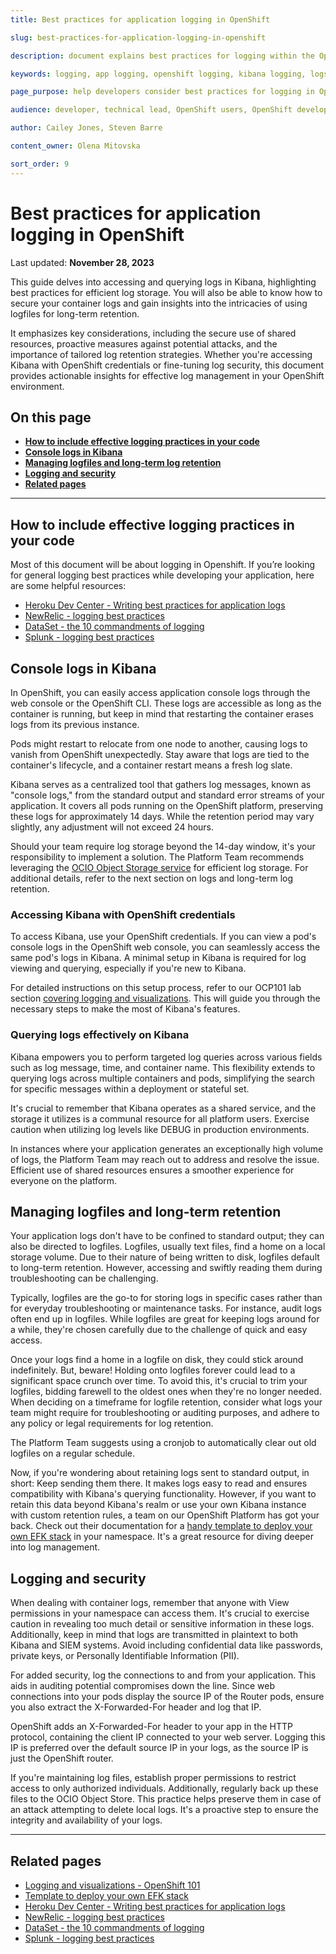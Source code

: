 ```yaml
---
title: Best practices for application logging in OpenShift 

slug: best-practices-for-application-logging-in-openshift 

description: document explains best practices for logging within the OpenShift environment and the use of console logs in Kibana as well as log long term retention and best security practices 

keywords: logging, app logging, openshift logging, kibana logging, logs, console logs

page_purpose: help developers consider best practices for logging in OpenShift 

audience: developer, technical lead, OpenShift users, OpenShift developers

author: Cailey Jones, Steven Barre

content_owner: Olena Mitovska

sort_order: 9
---
```

# Best practices for application logging in OpenShift 
Last updated: **November 28, 2023**

This guide delves into accessing and querying logs in Kibana, highlighting best practices for efficient log storage. You will also be able to know  how to secure your container logs and gain insights into the intricacies of using logfiles for long-term retention. 

It emphasizes key considerations, including the secure use of shared resources, proactive measures against potential attacks, and the importance of tailored log retention strategies. Whether you're accessing Kibana with OpenShift credentials or fine-tuning log security, this document provides actionable insights for effective log management in your OpenShift environment.

## On this page
* **[How to include effective logging practices in your code](#how-to-include-effective-logging-practices-in-your-code)**
* **[Console logs in Kibana](#console-logs-in-kibana)**
* **[Managing logfiles and long-term log retention](#managing-logfiles-and-long-term-retention)**
* **[Logging and security](#logging-and-security)**
* **[Related pages](#related-pages)**

---
## How to include effective logging practices in your code

Most of this document will be about logging in Openshift. If you’re looking for general logging best practices while developing your application, here are some helpful resources:


* [Heroku Dev Center - Writing best practices for application logs](https://devcenter.heroku.com/articles/writing-best-practices-for-application-logs)
* [NewRelic - logging best practices](https://newrelic.com/blog/best-practices/best-log-management-practices)
* [DataSet - the 10 commandments of logging](https://www.dataset.com/blog/the-10-commandments-of-logging/)
* [Splunk - logging best practices](https://dev.splunk.com/enterprise/docs/developapps/addsupport/logging/loggingbestpractices/)


## Console logs in Kibana
In OpenShift, you can easily access application console logs through the web console or the OpenShift CLI. These logs are accessible as long as the container is running, but keep in mind that restarting the container erases logs from its previous instance.

Pods might restart to relocate from one node to another, causing logs to vanish from OpenShift unexpectedly. Stay aware that logs are tied to the container's lifecycle, and a container restart means a fresh log slate.

Kibana serves as a centralized tool that gathers log messages, known as "console logs," from the standard output and standard error streams of your application. It covers all pods running on the OpenShift platform, preserving these logs for approximately 14 days. While the retention period may vary slightly, any adjustment will not exceed 24 hours.

Should your team require log storage beyond the 14-day window, it's your responsibility to implement a solution. The Platform Team recommends leveraging the [OCIO Object Storage service](../platform-architecture-reference/platform-storage.md) for efficient log storage. For additional details, refer to the next section on logs and long-term log retention.

### Accessing Kibana with OpenShift credentials
To access Kibana, use your OpenShift credentials. If you can view a pod's console logs in the OpenShift web console, you can seamlessly access the same pod's logs in Kibana. A minimal setup in Kibana is required for log viewing and querying, especially if you're new to Kibana.

For detailed instructions on this setup process, refer to our OCP101 lab section [covering logging and visualizations](https://github.com/bcgov/devops-platform-workshops/blob/master/101-lab/content/12_logging_and_visualizations.md). This will guide you through the necessary steps to make the most of Kibana's features.

### Querying logs effectively on Kibana

Kibana empowers you to perform targeted log queries across various fields such as log message, time, and container name. This flexibility extends to querying logs across multiple containers and pods, simplifying the search for specific messages within a deployment or stateful set.

It's crucial to remember that Kibana operates as a shared service, and the storage it utilizes is a communal resource for all platform users. Exercise caution when utilizing log levels like DEBUG in production environments.

 In instances where your application generates an exceptionally high volume of logs, the Platform Team may reach out to address and resolve the issue. Efficient use of shared resources ensures a smoother experience for everyone on the platform.

## Managing logfiles and long-term retention

Your application logs don't have to be confined to standard output; they can also be directed to logfiles. Logfiles, usually text files, find a home on a local storage volume. Due to their nature of being written to disk, logfiles default to long-term retention. However, accessing and swiftly reading them during troubleshooting can be challenging.

Typically, logfiles are the go-to for storing logs in specific cases rather than for everyday troubleshooting or maintenance tasks. For instance, audit logs often end up in logfiles. While logfiles are great for keeping logs around for a while, they're chosen carefully due to the challenge of quick and easy access.

Once your logs find a home in a logfile on disk, they could stick around indefinitely. But, beware! Holding onto logfiles forever could lead to a significant space crunch over time. To avoid this, it's crucial to trim your logfiles, bidding farewell to the oldest ones when they're no longer needed. When deciding on a timeframe for logfile retention, consider what logs your team might require for troubleshooting or auditing purposes, and adhere to any policy or legal requirements for log retention.

The Platform Team suggests using a cronjob to automatically clear out old logfiles on a regular schedule. 

Now, if you're wondering about retaining logs sent to standard output, in short: Keep sending them there. It makes logs easy to read and ensures compatibility with Kibana's querying functionality. However, if you want to retain this data beyond Kibana's realm or use your own Kibana instance with custom retention rules, a team on our OpenShift Platform has got your back. Check out their documentation for a [handy template to deploy your own EFK stack](https://github.com/bcgov/elmsd-nodejs/tree/main/packages/openshift/templates/efk-stack) in your namespace. It's a great resource for diving deeper into log management.

## Logging and security
When dealing with container logs, remember that anyone with View permissions in your namespace can access them. It's crucial to exercise caution in revealing too much detail or sensitive information in these logs. Additionally, keep in mind that logs are transmitted in plaintext to both Kibana and SIEM systems. Avoid including confidential data like passwords, private keys, or Personally Identifiable Information (PII). 

For added security, log the connections to and from your application. This aids in auditing potential compromises down the line. Since web connections into your pods display the source IP of the Router pods, ensure you also extract the X-Forwarded-For header and log that IP. 

OpenShift adds an X-Forwarded-For header to your app in the HTTP protocol, containing the client IP connected to your web server. Logging this IP is preferred over the default source IP in your logs, as the source IP is just the OpenShift router.

If you're maintaining log files, establish proper permissions to restrict access to only authorized individuals. Additionally, regularly back up these files to the OCIO Object Store. This practice helps preserve them in case of an attack attempting to delete local logs. It's a proactive step to ensure the integrity and availability of your logs.

---
## Related pages
* [Logging and visualizations - OpenShift 101 ](https://github.com/bcgov/devops-platform-workshops/blob/master/101-lab/content/12_logging_and_visualizations.md)
* [Template to deploy your own EFK stack](https://github.com/bcgov/elmsd-nodejs/tree/main/packages/openshift/templates/efk-stack)
* [Heroku Dev Center - Writing best practices for application logs](https://devcenter.heroku.com/articles/writing-best-practices-for-application-logs)
* [NewRelic - logging best practices](https://newrelic.com/blog/best-practices/best-log-management-practices)
* [DataSet - the 10 commandments of logging](https://www.dataset.com/blog/the-10-commandments-of-logging/)
* [Splunk - logging best practices](https://dev.splunk.com/enterprise/docs/developapps/addsupport/logging/loggingbestpractices/)
